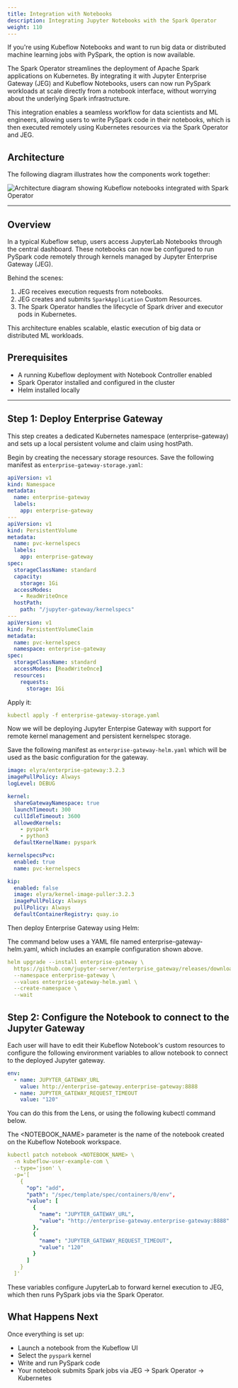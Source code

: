 ```yaml
---
title: Integration with Notebooks
description: Integrating Jupyter Notebooks with the Spark Operator
weight: 110
---
```


If you're using Kubeflow Notebooks and want to run big data or distributed machine learning jobs with PySpark, the option is now available.

The Spark Operator streamlines the deployment of Apache Spark applications on Kubernetes. By integrating it with Jupyter Enterprise Gateway (JEG) and Kubeflow Notebooks, users can now run PySpark workloads at scale directly from a notebook interface, without worrying about the underlying Spark infrastructure.

This integration enables a seamless workflow for data scientists and ML engineers, allowing users to write PySpark code in their notebooks, which is then executed remotely using Kubernetes resources via the Spark Operator and JEG.

## Architecture

The following diagram illustrates how the components work together:

<img src="/docs/images/spark-operator/notebooks-spark.png" 
     alt="Architecture diagram showing Kubeflow notebooks integrated with Spark Operator" 
     class="mt-3 mb-3 border rounded">
</img>

---

## Overview

In a typical Kubeflow setup, users access JupyterLab Notebooks through the central dashboard. These notebooks can now be configured to run PySpark code remotely through kernels managed by Jupyter Enterprise Gateway (JEG).

Behind the scenes:

1. JEG receives execution requests from notebooks.
2. JEG creates and submits `SparkApplication` Custom Resources.
3. The Spark Operator handles the lifecycle of Spark driver and executor pods in Kubernetes.

This architecture enables scalable, elastic execution of big data or distributed ML workloads.

## Prerequisites

- A running Kubeflow deployment with Notebook Controller enabled
- Spark Operator installed and configured in the cluster
- Helm installed locally

---

## Step 1: Deploy Enterprise Gateway

This step creates a dedicated Kubernetes namespace (enterprise-gateway) and sets up a local persistent volume and claim using hostPath.

Begin by creating the necessary storage resources. Save the following manifest as `enterprise-gateway-storage.yaml`:

```yaml
apiVersion: v1
kind: Namespace
metadata:
  name: enterprise-gateway
  labels:
    app: enterprise-gateway
---
apiVersion: v1
kind: PersistentVolume
metadata:
  name: pvc-kernelspecs
  labels:
    app: enterprise-gateway
spec:
  storageClassName: standard
  capacity:
    storage: 1Gi
  accessModes:
    - ReadWriteOnce
  hostPath:
    path: "/jupyter-gateway/kernelspecs"
---
apiVersion: v1
kind: PersistentVolumeClaim
metadata:
  name: pvc-kernelspecs
  namespace: enterprise-gateway
spec:
  storageClassName: standard
  accessModes: [ReadWriteOnce]
  resources:
    requests:
      storage: 1Gi

```

Apply it:
```yaml
kubectl apply -f enterprise-gateway-storage.yaml
```
Now we will be deploying Jupyter Enterpise Gateway with support for remote kernel management and persistent kernelspec storage.

Save the following manifest as `enterprise-gateway-helm.yaml` which will be used as the basic configuration for the gateway.

```yaml
image: elyra/enterprise-gateway:3.2.3
imagePullPolicy: Always
logLevel: DEBUG

kernel:
  shareGatewayNamespace: true
  launchTimeout: 300
  cullIdleTimeout: 3600
  allowedKernels:
    - pyspark
    - python3
  defaultKernelName: pyspark

kernelspecsPvc:
  enabled: true
  name: pvc-kernelspecs

kip:
  enabled: false
  image: elyra/kernel-image-puller:3.2.3
  imagePullPolicy: Always
  pullPolicy: Always
  defaultContainerRegistry: quay.io

```

Then deploy Enterprise Gateway using Helm:

The command below uses a YAML file named enterprise-gateway-helm.yaml, which includes an example configuration shown above.

```yaml
helm upgrade --install enterprise-gateway \
  https://github.com/jupyter-server/enterprise_gateway/releases/download/v3.2.3/jupyter_enterprise_gateway_helm-3.2.3.tar.gz \
  --namespace enterprise-gateway \
  --values enterprise-gateway-helm.yaml \
  --create-namespace \
  --wait

```

## Step 2: Configure the Notebook to connect to the Jupyter Gateway

Each user will have to edit their Kubeflow Notebook's custom resources to configure the following environment variables to allow notebook to connect to the deployed Jupyter gateway.
    
```yaml
env:
  - name: JUPYTER_GATEWAY_URL
    value: http://enterprise-gateway.enterprise-gateway:8888
  - name: JUPYTER_GATEWAY_REQUEST_TIMEOUT
    value: "120"

```

You can do this from the Lens, or using the following kubectl command below.

The <NOTEBOOK_NAME> parameter is the name of the notebook created on the Kubeflow Notebook workspace.

```yaml
kubectl patch notebook <NOTEBOOK_NAME> \
  -n kubeflow-user-example-com \
  --type='json' \
  -p='[
    {
      "op": "add",
      "path": "/spec/template/spec/containers/0/env",
      "value": [
        {
          "name": "JUPYTER_GATEWAY_URL",
          "value": "http://enterprise-gateway.enterprise-gateway:8888"
        },
        {
          "name": "JUPYTER_GATEWAY_REQUEST_TIMEOUT",
          "value": "120"
        }
      ]
    }
  ]'

```

These variables configure JupyterLab to forward kernel execution to JEG, which then runs PySpark jobs via the Spark Operator.

## What Happens Next

Once everything is set up:

- Launch a notebook from the Kubeflow UI
- Select the `pyspark` kernel
- Write and run PySpark code
- Your notebook submits Spark jobs via JEG → Spark Operator → Kubernetes



